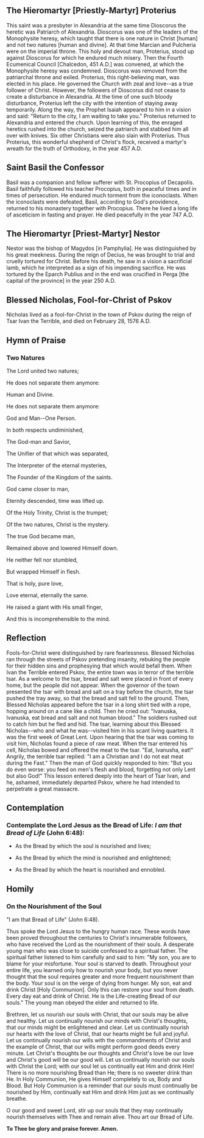 ## The Hieromartyr [Priestly-Martyr] Proterius

This saint was a presbyter in Alexandria at the same time Dioscorus the heretic was Patriarch of Alexandria. Dioscorus was one of the leaders of the Monophysite heresy, which taught that there is one nature in Christ [human] and not two natures [human and divine]. At that time Marcian and Pulcheria were on the imperial throne. This holy and devout man, Proterius, stood up against Dioscorus for which he endured much misery. Then the Fourth Ecumenical Council [Chalcedon, 451 A.D.] was convened, at which the Monophysite heresy was condemned. Dioscorus was removed from the patriarchal throne and exiled. Proterius, this right-believing man, was elected in his place. He governed the Church with zeal and love--as a true follower of Christ. However, the followers of Dioscorus did not cease to create a disturbance in Alexandria. At the time of one such bloody disturbance, Proterius left the city with the intention of staying away temporarily. Along the way, the Prophet Isaiah appeared to him in a vision and said: "Return to the city, I am waiting to take you." Proterius returned to Alexandria and entered the church. Upon learning of this, the enraged heretics rushed into the church, seized the patriarch and stabbed him all over with knives. Six other Christians were also slain with Proterius. Thus Proterius, this wonderful shepherd of Christ's flock, received a martyr's wreath for the truth of Orthodoxy, in the year 457 A.D.


## Saint Basil the Confessor

Basil was a companion and fellow sufferer with St. Procopius of Decapolis. Basil faithfully followed his teacher Procopius, both in peaceful times and in times of persecution. He endured much torment from the iconoclasts. When the iconoclasts were defeated, Basil, according to God's providence, returned to his monastery together with Procopius. There he lived a long life of asceticism in fasting and prayer. He died peacefully in the year 747 A.D.


## The Hieromartyr [Priest-Martyr] Nestor

Nestor was the bishop of Magydos [in Pamphylia]. He was distinguished by his great meekness. During the reign of Decius, he was brought to trial and cruelly tortured for Christ. Before his death, he saw in a vision a sacrificial lamb, which he interpreted as a sign of his impending sacrifice. He was tortured by the Eparch Publius and in the end was crucified in Perga [the capital of the province] in the year 250 A.D.


## Blessed Nicholas, Fool-for-Christ of Pskov

Nicholas lived as a fool-for-Christ in the town of Pskov during the reign of Tsar Ivan the Terrible, and died on February 28, 1576 A.D.


## Hymn of Praise

### Two Natures

The Lord united two natures;

He does not separate them anymore:

Human and Divine.

He does not separate them anymore:

God and Man--One Person.

In both respects undiminished,

The God-man and Savior,

The Unifier of that which was separated,

The Interpreter of the eternal mysteries,

The Founder of the Kingdom of the saints.

God came closer to man,

Eternity descended, time was lifted up.

Of the Holy Trinity, Christ is the trumpet;

Of the two natures, Christ is the mystery.

The true God became man,

Remained above and lowered Himself down.

He neither fell nor stumbled,

But wrapped Himself in flesh.

That is holy, pure love,

Love eternal, eternally the same.

He raised a giant with His small finger,

And this is incomprehensible to the mind.


## Reflection

Fools-for-Christ were distinguished by rare fearlessness. Blessed Nicholas ran through the streets of Pskov pretending insanity, rebuking the people for their hidden sins and prophesying that which would befall them. When Ivan the Terrible entered Pskov, the entire town was in terror of the terrible tsar. As a welcome to the tsar, bread and salt were placed in front of every home, but the people did not appear. When the governor of the town presented the tsar with bread and salt on a tray before the church, the tsar pushed the tray away, so that the bread and salt fell to the ground. Then, Blessed Nicholas appeared before the tsar in a long shirt tied with a rope, hopping around on a cane like a child. Then he cried out: "Ivanuska, Ivanuska, eat bread and salt and not human blood." The soldiers rushed out to catch him but he fled and hid. The tsar, learning about this Blessed Nicholas--who and what he was--visited him in his scant living quarters. It was the first week of Great Lent. Upon hearing that the tsar was coming to visit him, Nicholas found a piece of raw meat. When the tsar entered his cell, Nicholas bowed and offered the meat to the tsar. "Eat, Ivanusha, eat!" Angrily, the terrible tsar replied: "I am a Christian and I do not eat meat during the Fast." Then the man of God quickly responded to him: "But you do even worse: you feed on men's flesh and blood, forgetting not only Lent but also God!" This lesson entered deeply into the heart of Tsar Ivan, and he, ashamed, immediately departed Pskov, where he had intended to perpetrate a great massacre.


## Contemplation

### Contemplate the Lord Jesus as the Bread of Life: *I am that Bread of Life* (John 6:48):

- As the Bread by which the soul is nourished and lives;

- As the Bread by which the mind is nourished and enlightened;

- As the Bread by which the heart is nourished and ennobled.


## Homily

### On the Nourishment of the Soul

"I am that Bread of Life" (John 6:48).

Thus spoke the Lord Jesus to the hungry human race. These words have been proved throughout the centuries to Christ's innumerable followers, who have received the Lord as the nourishment of their souls. A desperate young man who was close to suicide confessed to a spiritual father. The spiritual father listened to him carefully and said to him: "My son, you are to blame for your misfortune. Your soul is starved to death. Throughout your entire life, you learned only how to nourish your body, but you never thought that the soul requires greater and more frequent nourishment than the body. Your soul is on the verge of dying from hunger. My son, eat and drink Christ [Holy Communion]. Only this can restore your soul from death. Every day eat and drink of Christ. He is the Life-creating Bread of our souls." The young man obeyed the elder and returned to life. 

Brethren, let us nourish our souls with Christ, that our souls may be alive and healthy. Let us continually nourish our minds with Christ's thoughts, that our minds might be enlightened and clear. Let us continually nourish our hearts with the love of Christ, that our hearts might be full and joyful. Let us continually nourish our wills with the commandments of Christ and the example of Christ, that our wills might perform good deeds every minute. Let Christ's thoughts be our thoughts and Christ's love be our love and Christ's good will be our good will. Let us continually nourish our souls with Christ the Lord; with our soul let us continually eat Him and drink Him! There is no more nourishing Bread than He; there is no sweeter drink than He. In Holy Communion, He gives Himself completely to us, Body and Blood. But Holy Communion is a reminder that our souls must continually be nourished by Him, continually eat Him and drink Him just as we continually breathe. 

O our good and sweet Lord, stir up our souls that they may continually nourish themselves with Thee and remain alive. Thou art our Bread of Life.

**To Thee be glory and praise forever. Amen.**
